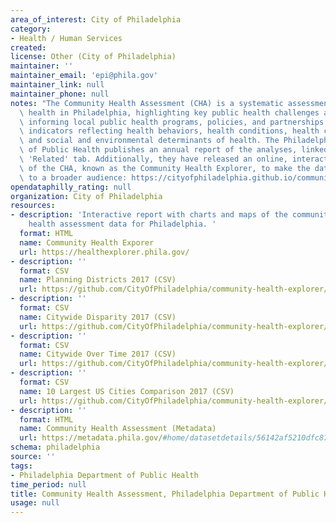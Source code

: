 ```yaml
---
area_of_interest: City of Philadelphia
category:
- Health / Human Services
created: 
license: Other (City of Philadelphia)
maintainer: ''
maintainer_email: 'epi@phila.gov'
maintainer_link: null
maintainer_phone: null
notes: "The Community Health Assessment (CHA) is a systematic assessment of population\
  \ health in Philadelphia, highlighting key public health challenges and assets and\
  \ informing local public health programs, policies, and partnerships. The CHA includes\
  \ indicators reflecting health behaviors, health conditions, health care factors,\
  \ and social and environmental determinants of health. The Philadelphia Department\
  \ of Public Health publishes an annual report of the analyses, linked to under the\
  \ 'Related' tab. Additionally, they have released an online, interactive version\
  \ of the CHA, known as the Community Health Explorer, to make the data more accessible\
  \ to a broader audience: https://cityofphiladelphia.github.io/community-health-explorer/\r\n\r\n\r\n"
opendataphilly_rating: null
organization: City of Philadelphia
resources:
- description: 'Interactive report with charts and maps of the community
    health assessment data for Philadelphia. '
  format: HTML
  name: Community Health Exporer
  url: https://healthexplorer.phila.gov/
- description: ''
  format: CSV
  name: Planning Districts 2017 (CSV)
  url: https://github.com/CityOfPhiladelphia/community-health-explorer/raw/gh-pages/_data/2017/planning_district.csv
- description: ''
  format: CSV
  name: Citywide Disparity 2017 (CSV)
  url: https://github.com/CityOfPhiladelphia/community-health-explorer/raw/gh-pages/_data/2017/racial_disparity.csv
- description: ''
  format: CSV
  name: Citywide Over Time 2017 (CSV)
  url: https://github.com/CityOfPhiladelphia/community-health-explorer/raw/gh-pages/_data/2017/citywide_over_time.csv
- description: ''
  format: CSV
  name: 10 Largest US Cities Comparison 2017 (CSV)
  url: https://github.com/CityOfPhiladelphia/community-health-explorer/raw/gh-pages/_data/2017/top_10_cities.csv
- description: ''
  format: HTML
  name: Community Health Assessment (Metadata)
  url: https://metadata.phila.gov/#home/datasetdetails/56142af5210dfc8711e84a7f/
schema: philadelphia
source: ''
tags:
- Philadelphia Department of Public Health
time_period: null
title: Community Health Assessment, Philadelphia Department of Public Health
usage: null
---
```

